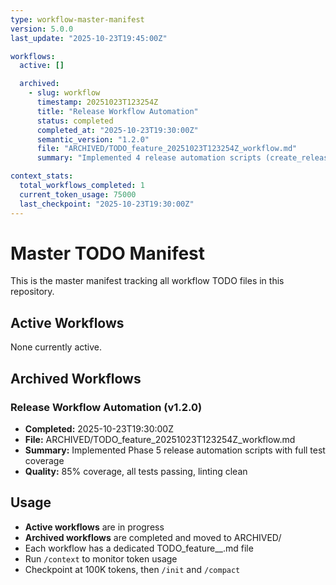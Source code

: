 ```yaml
---
type: workflow-master-manifest
version: 5.0.0
last_update: "2025-10-23T19:45:00Z"

workflows:
  active: []

  archived:
    - slug: workflow
      timestamp: 20251023T123254Z
      title: "Release Workflow Automation"
      status: completed
      completed_at: "2025-10-23T19:30:00Z"
      semantic_version: "1.2.0"
      file: "ARCHIVED/TODO_feature_20251023T123254Z_workflow.md"
      summary: "Implemented 4 release automation scripts (create_release.py, tag_release.py, backmerge_release.py, cleanup_release.py) with tests and documentation"

context_stats:
  total_workflows_completed: 1
  current_token_usage: 75000
  last_checkpoint: "2025-10-23T19:30:00Z"
---
```


# Master TODO Manifest

This is the master manifest tracking all workflow TODO files in this repository.

## Active Workflows

None currently active.

## Archived Workflows

### Release Workflow Automation (v1.2.0)
- **Completed:** 2025-10-23T19:30:00Z
- **File:** ARCHIVED/TODO_feature_20251023T123254Z_workflow.md
- **Summary:** Implemented Phase 5 release automation scripts with full test coverage
- **Quality:** 85% coverage, all tests passing, linting clean

## Usage

- **Active workflows** are in progress
- **Archived workflows** are completed and moved to ARCHIVED/
- Each workflow has a dedicated TODO_feature_<timestamp>_<slug>.md file
- Run `/context` to monitor token usage
- Checkpoint at 100K tokens, then `/init` and `/compact`
